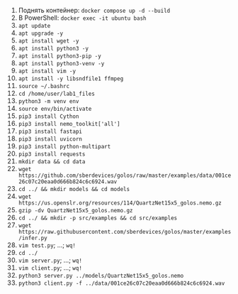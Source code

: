 1. Поднять контейнер: `docker compose up -d --build`
2. В PowerShell: `docker exec -it ubuntu bash`
3. `apt update`
4. `apt upgrade -y`
5. `apt install wget -y`
6. `apt install python3 -y`
7. `apt install python3-pip -y`
8. `apt install python3-venv -y`
9. `apt install vim -y`
10. `apt install -y libsndfile1 ffmpeg`
11. `source ~/.bashrc`
12. `cd /home/user/lab1_files`
13. `python3 -m venv env`
14. `source env/bin/activate`
15. `pip3 install Cython`
16. `pip3 install nemo_toolkit['all']`
17. `pip3 install fastapi`
18. `pip3 install uvicorn`
19. `pip3 install python-multipart`
20. `pip3 install requests`
21. `mkdir data && cd data`
22. `wget https://github.com/sberdevices/golos/raw/master/examples/data/001ce26c07c20eaa0d666b824c6c6924.wav`
23. `cd ../ && mkdir models && cd models`
24. `wget https://us.openslr.org/resources/114/QuartzNet15x5_golos.nemo.gz`
25. `gzip -dv QuartzNet15x5_golos.nemo.gz`
26. `cd ../ && mkdir -p src/examples && cd src/examples`
27. `wget https://raw.githubusercontent.com/sberdevices/golos/master/examples/infer.py`
28. `vim test.py`; ...; `wq!`
29. `cd ../`
30. `vim server.py`; ...; `wq!`
31. `vim client.py`; ...; `wq!`
32. `python3 server.py ../models/QuartzNet15x5_golos.nemo`
33. `python3 client.py -f ../data/001ce26c07c20eaa0d666b824c6c6924.wav`